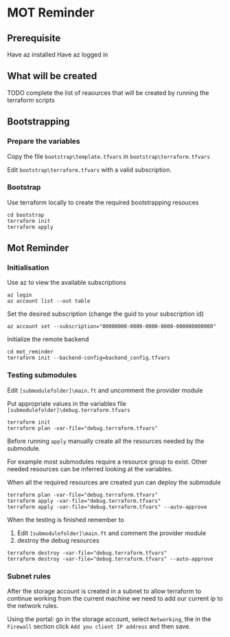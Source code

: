 # MOT Reminder

## Prerequisite

Have az installed
Have az logged in

## What will be created

TODO complete the list of reaources that will be created by running the terraform scripts

## Bootstrapping

### Prepare the variables

Copy the file `bootstrap\template.tfvars` in `bootstrap\terraform.tfvars`

Edit `bootstrap\terraform.tfvars` with a valid subscription.

### Bootstrap

Use terraform locally to create the required bootstrapping resouces

```
cd bootstrap
terraform init
terraform apply
```

## Mot Reminder

### Initialisation

Use az to view the available subscriptions

```
az login
az account list --out table
```

Set the desired subscription (change the guid to your subscription id)

```
az account set --subscription="00000000-0000-0000-0000-000000000000"
```

Initialize the remote backend

```
cd mot_reminder
terraform init --backend-config=backend_config.tfvars
```

### Testing submodules

Edit `[submodulefolder]\main.ft` and uncomment the provider module

Put appropriate values in the variables file `[submodulefolder]\debug.terraform.tfvars`

```
terraform init
terraform plan -var-file="debug.terraform.tfvars"
```

Before running `apply` manually create all the resources needed by the submodule.

For example most submodules require a resource group to exist. Other needed resources can be inferred looking at the variables.

When all the required resources are created yun can deploy the submodule

```
terraform plan -var-file="debug.terraform.tfvars"
terraform apply -var-file="debug.terraform.tfvars"
terraform apply -var-file="debug.terraform.tfvars" --auto-approve
```

When the testing is finished remember to 

1. Edit `[submodulefolder]\main.ft` and comment the provider module
2. destroy the debug resources

```
terraform destroy -var-file="debug.terraform.tfvars"
terraform destroy -var-file="debug.terraform.tfvars" --auto-approve
```

### Subnet rules

After the storage account is created in a subnet to allow terraform to continue working from the current machine we need to add our current ip to the network rules.

Using the portal: go in the storage account, select `Networking`, the in the `Firewall` section click `Add you client IP address` and then save.